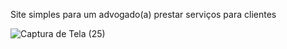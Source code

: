 Site simples para um advogado(a) prestar serviços para clientes

![Captura de Tela (25)](https://github.com/user-attachments/assets/ce03af77-078a-4332-ad43-cc3d9a1849dd)

